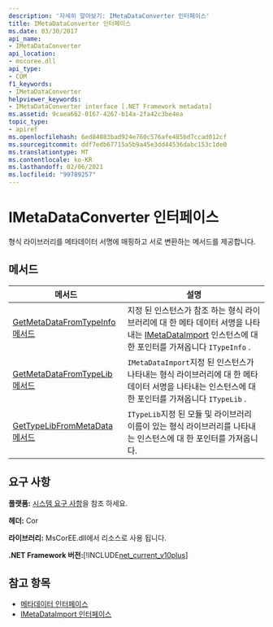 ```yaml
---
description: '자세히 알아보기: IMetaDataConverter 인터페이스'
title: IMetaDataConverter 인터페이스
ms.date: 03/30/2017
api_name:
- IMetaDataConverter
api_location:
- mscoree.dll
api_type:
- COM
f1_keywords:
- IMetaDataConverter
helpviewer_keywords:
- IMetaDataConverter interface [.NET Framework metadata]
ms.assetid: 9caea662-0167-4267-b14a-2fa42c3be4ea
topic_type:
- apiref
ms.openlocfilehash: 6ed84083bad924e760c576afe485bd7ccad012cf
ms.sourcegitcommit: ddf7edb67715a5b9a45e3dd44536dabc153c1de0
ms.translationtype: MT
ms.contentlocale: ko-KR
ms.lasthandoff: 02/06/2021
ms.locfileid: "99789257"
---
```

# <a name="imetadataconverter-interface"></a>IMetaDataConverter 인터페이스

형식 라이브러리를 메타데이터 서명에 매핑하고 서로 변환하는 메서드를 제공합니다.  
  
## <a name="methods"></a>메서드  
  
|메서드|설명|  
|------------|-----------------|  
|[GetMetaDataFromTypeInfo 메서드](imetadataconverter-getmetadatafromtypeinfo-method.md)|지정 된 인스턴스가 참조 하는 형식 라이브러리에 대 한 메타 데이터 서명을 나타내는 [IMetaDataImport](imetadataimport-interface.md) 인스턴스에 대 한 포인터를 가져옵니다 `ITypeInfo` .|  
|[GetMetaDataFromTypeLib 메서드](imetadataconverter-getmetadatafromtypelib-method.md)|`IMetaDataImport`지정 된 인스턴스가 나타내는 형식 라이브러리에 대 한 메타 데이터 서명을 나타내는 인스턴스에 대 한 포인터를 가져옵니다 `ITypeLib` .|  
|[GetTypeLibFromMetaData 메서드](imetadataconverter-gettypelibfrommetadata-method.md)|`ITypeLib`지정 된 모듈 및 라이브러리 이름이 있는 형식 라이브러리를 나타내는 인스턴스에 대 한 포인터를 가져옵니다.|  
  
## <a name="requirements"></a>요구 사항  

 **플랫폼:** [시스템 요구 사항](../../get-started/system-requirements.md)을 참조 하세요.  
  
 **헤더:** Cor  
  
 **라이브러리:** MsCorEE.dll에서 리소스로 사용 됩니다.  
  
 **.NET Framework 버전:**[!INCLUDE[net_current_v10plus](../../../../includes/net-current-v10plus-md.md)]  
  
## <a name="see-also"></a>참고 항목

- [메타데이터 인터페이스](metadata-interfaces.md)
- [IMetaDataImport 인터페이스](imetadataimport-interface.md)
